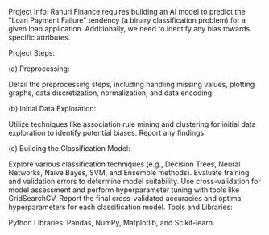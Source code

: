 Project Info:
Rahuri Finance requires building an AI model to predict the "Loan Payment Failure" tendency (a binary classification problem) for a given loan application. Additionally, we need to identify any bias towards specific attributes.

Project Steps:

(a) Preprocessing:

Detail the preprocessing steps, including handling missing values, plotting graphs, data discretization, normalization, and data encoding.

(b) Initial Data Exploration:

Utilize techniques like association rule mining and clustering for initial data exploration to identify potential biases. Report any findings.

(c) Building the Classification Model:

Explore various classification techniques (e.g., Decision Trees, Neural Networks, Naïve Bayes, SVM, and Ensemble methods).
Evaluate training and validation errors to determine model suitability.
Use cross-validation for model assessment and perform hyperparameter tuning with tools like GridSearchCV.
Report the final cross-validated accuracies and optimal hyperparameters for each classification model.
Tools and Libraries:

Python Libraries: Pandas, NumPy, Matplotlib, and Scikit-learn.
